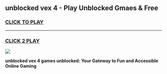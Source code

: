 
## unblocked vex 4 - Play Unblocked Gmaes & Free
<h3>
<a href="https://news.freeplayer.one?title=unblocked_vex_4&ref=16F">CLICK TO PLAY</a></h3>
<hr>

<h3>
<a href="https://news.freeplayer.one?title=unblocked_vex_4&ref=16F">CLICK 2 PLAY</a>
  
</h3>

<a href="https://news.freeplayer.one?title=unblocked_vex_4&ref=16F/"><img src="https://clearcache.store/games.png"></a>


**unblocked vex 4 games unblocked: Your Gateway to Fun and Accessible Online Gaming**
